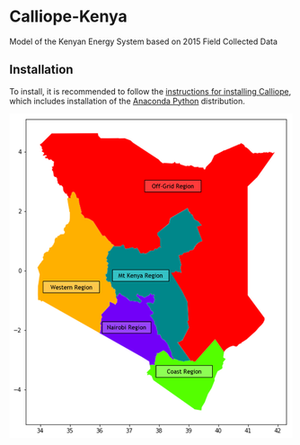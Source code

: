 # Calliope-Kenya

Model of the Kenyan Energy System based on 2015 Field Collected Data

## Installation

To install, it is recommended to follow the [instructions for installing Calliope](https://calliope.readthedocs.io/en/stable/user/installation.html), which includes installation of the [Anaconda Python](https://www.continuum.io/downloads) distribution.

![alt text](https://github.com/SESAM-Polimi/Calliope-Kenya/blob/master/Kenya_Regions.png)
